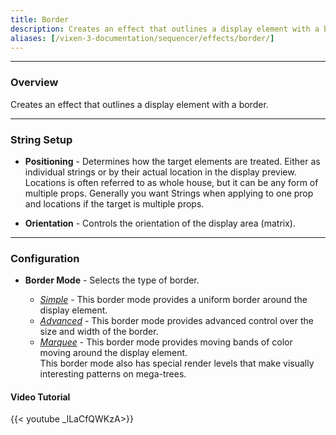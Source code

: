 ```yaml
---
title: Border
description: Creates an effect that outlines a display element with a border.
aliases: [/vixen-3-documentation/sequencer/effects/border/]
---
```


---

### Overview

Creates an effect that outlines a display element with a border.

---

### String Setup

  * **Positioning** - Determines how the target elements are treated.  Either as individual strings or by their actual location in the display preview.
                      Locations is often referred to as whole house, but it can be any form of multiple props. 
                      Generally you want Strings when applying to one prop and locations if the target is multiple props.
  
  * **Orientation** - Controls the orientation of the display area (matrix).

---

### Configuration

* **Border Mode** - Selects the type of border.
 
  * [_Simple_](./border_simple) - This border mode provides a uniform border around the display element.
  * [_Advanced_](./border_advanced) - This border mode provides advanced control over the size and width of the border. 
  * [_Marquee_](./border_marquee) - This border mode provides moving bands of color moving around the display element.  
                                     This border mode also has special render levels that make visually interesting patterns on mega-trees.

#### Video Tutorial

{{< youtube _lLaCfQWKzA>}}





